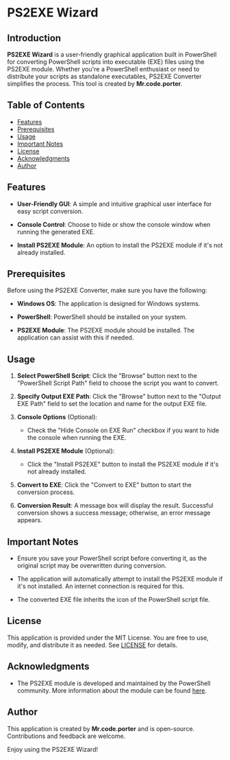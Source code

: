 # PS2EXE Wizard

## Introduction

**PS2EXE Wizard** is a user-friendly graphical application built in PowerShell for converting PowerShell scripts into executable (EXE) files using the PS2EXE module. Whether you're a PowerShell enthusiast or need to distribute your scripts as standalone executables, PS2EXE Converter simplifies the process. This tool is created by **Mr.code.porter**.

## Table of Contents

- [Features](#features)
- [Prerequisites](#prerequisites)
- [Usage](#usage)
- [Important Notes](#important-notes)
- [License](#license)
- [Acknowledgments](#acknowledgments)
- [Author](#author)

## Features

- **User-Friendly GUI**: A simple and intuitive graphical user interface for easy script conversion.

- **Console Control**: Choose to hide or show the console window when running the generated EXE.

- **Install PS2EXE Module**: An option to install the PS2EXE module if it's not already installed.

## Prerequisites

Before using the PS2EXE Converter, make sure you have the following:

- **Windows OS**: The application is designed for Windows systems.

- **PowerShell**: PowerShell should be installed on your system.

- **PS2EXE Module**: The PS2EXE module should be installed. The application can assist with this if needed.

## Usage

1. **Select PowerShell Script**: Click the "Browse" button next to the "PowerShell Script Path" field to choose the script you want to convert.

2. **Specify Output EXE Path**: Click the "Browse" button next to the "Output EXE Path" field to set the location and name for the output EXE file.

3. **Console Options** (Optional):
   - Check the "Hide Console on EXE Run" checkbox if you want to hide the console when running the EXE.

4. **Install PS2EXE Module** (Optional):
   - Click the "Install PS2EXE" button to install the PS2EXE module if it's not already installed.

5. **Convert to EXE**: Click the "Convert to EXE" button to start the conversion process.

6. **Conversion Result**: A message box will display the result. Successful conversion shows a success message; otherwise, an error message appears.

## Important Notes

- Ensure you save your PowerShell script before converting it, as the original script may be overwritten during conversion.

- The application will automatically attempt to install the PS2EXE module if it's not installed. An internet connection is required for this.

- The converted EXE file inherits the icon of the PowerShell script file.

## License

This application is provided under the MIT License. You are free to use, modify, and distribute it as needed. See [LICENSE](LICENSE) for details.

## Acknowledgments

- The PS2EXE module is developed and maintained by the PowerShell community. More information about the module can be found [here](https://github.com/MScholtes/PS2EXE).

## Author

This application is created by **Mr.code.porter** and is open-source. Contributions and feedback are welcome.

Enjoy using the PS2EXE Wizard!
